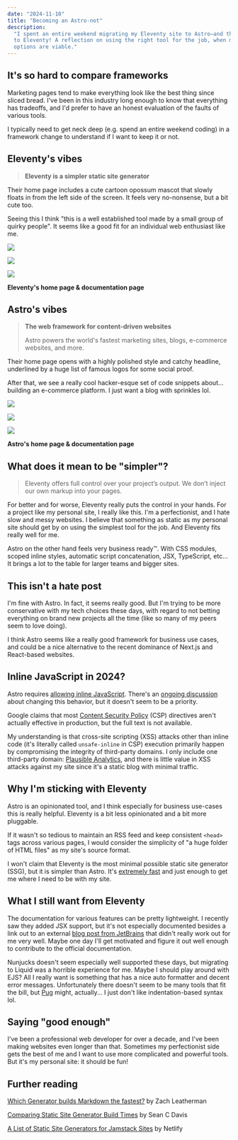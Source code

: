 ```yaml
---
date: "2024-11-10"
title: "Becoming an Astro-not"
description:
  "I spent an entire weekend migrating my Eleventy site to Astro—and then back
  to Eleventy! A reflection on using the right tool for the job, when many
  options are viable."
---
```


## It's so hard to compare frameworks

Marketing pages tend to make everything look like the best thing since sliced
bread. I've been in this industry long enough to know that everything has
tradeoffs, and I'd prefer to have an honest evaluation of the faults of various
tools.

I typically need to get neck deep (e.g. spend an entire weekend coding) in a
framework change to understand if I want to keep it or not.

## Eleventy's vibes

> **Eleventy is a simpler static site generator**

Their home page includes a cute cartoon opossum mascot that slowly floats in
from the left side of the screen. It feels very no-nonsense, but a bit cute too.

Seeing this I think "this is a well established tool made by a small group of
quirky people". It seems like a good fit for an individual web enthusiast like
me.

![](/blog/astro-not/11ty-home.webp)

![](/blog/astro-not/11ty-home2.webp)

![](/blog/astro-not/11ty-docs.webp)

**Eleventy's home page & documentation page**

## Astro's vibes

> **The web framework for content-driven websites**
>
> Astro powers the world's fastest marketing sites, blogs, e-commerce websites,
> and more.

Their home page opens with a highly polished style and catchy headline,
underlined by a huge list of famous logos for some social proof.

After that, we see a really cool hacker-esque set of code snippets about...
building an e-commerce platform. I just want a blog with sprinkles lol.

![](/blog/astro-not/astro-home.webp)

![](/blog/astro-not/astro-home2.webp)

![](/blog/astro-not/astro-docs.webp)

**Astro's home page & documentation page**

## What does it mean to be "simpler"?

> Eleventy offers full control over your project’s output. We don’t inject our
> own markup into your pages.

For better and for worse, Eleventy really puts the control in your hands. For a
project like my personal site, I really like this. I'm a perfectionist, and I
hate slow and messy websites. I believe that something as static as my personal
site should get by on using the simplest tool for the job. And Eleventy fits
really well for me.

Astro on the other hand feels very business ready&trade;. With CSS modules,
scoped inline styles, automatic script concatenation, JSX, TypeScript, etc... It
brings a lot to the table for larger teams and bigger sites.

## This isn't a hate post

I'm fine with Astro. In fact, it seems really good. But I'm trying to be more
conservative with my tech choices these days, with regard to not betting
everything on brand new projects all the time (like so many of my peers seem to
love doing).

I think Astro seems like a really good framework for business use cases, and
could be a nice alternative to the recent dominance of Next.js and React-based
websites.

<aside class="infobox">

## Inline JavaScript in 2024?

Astro requires
[allowing inline JavaScript](https://docs.astro.build/en/guides/troubleshooting/#refused-to-execute-inline-script).
There's an
[ongoing discussion](https://github.com/withastro/roadmap/discussions/377) about
changing this behavior, but it doesn't seem to be a priority.

Google claims that most
[Content Security Policy](https://research.google/pubs/csp-is-dead-long-live-csp-on-the-insecurity-of-whitelists-and-the-future-of-content-security-policy/)
(CSP) directives aren't actually effective in production, but the full text is
not available.

My understanding is that cross-site scripting (XSS) attacks other than inline
code (it's literally called `unsafe-inline` in CSP) execution primarily happen
by compromising the integrity of third-party domains. I only include one
third-party domain: [Plausible Analytics](https://plausible.io), and there is
little value in XSS attacks against my site since it's a static blog with
minimal traffic.

</aside>

## Why I'm sticking with Eleventy

Astro is an opinionated tool, and I think especially for business use-cases this
is really helpful. Eleventy is a bit less opinionated and a bit more pluggable.

If it wasn't so tedious to maintain an RSS feed and keep consistent `<head>`
tags across various pages, I would consider the simplicity of "a huge folder of
HTML files" as my site's source format.

I won't claim that Eleventy is the most minimal possible static site generator
(SSG), but it is simpler than Astro. It's
[extremely fast](https://www.11ty.dev/docs/performance/#build-performance) and
just enough to get me where I need to be with my site.

## What I still want from Eleventy

The documentation for various features can be pretty lightweight. I recently saw
they added JSX support, but it's not especially documented besides a link out to
an external
[blog post from JetBrains](https://www.jetbrains.com/guide/javascript/tutorials/eleventy-tsx/)
that didn't really work out for me very well. Maybe one day I'll get motivated
and figure it out well enough to contribute to the official documentation.

Nunjucks doesn't seem especially well supported these days, but migrating to
Liquid was a horrible experience for me. Maybe I should play around with EJS?
All I really want is something that has a nice auto formatter and decent error
messages. Unfortunately there doesn't seem to be many tools that fit the bill,
but [Pug](https://pugjs.org) might, actually... I just don't like
indentation-based syntax lol.

## Saying "good enough"

I've been a professional web developer for over a decade, and I've been making
websites even longer than that. Sometimes my perfectionist side gets the best of
me and I want to use more complicated and powerful tools. But it's my personal
site: it should be fun!

## Further reading

[Which Generator builds Markdown the fastest?](https://www.zachleat.com/web/build-benchmark/#benchmark-results)
by Zach Leatherman

[Comparing Static Site Generator Build Times](https://css-tricks.com/comparing-static-site-generator-build-times/)
by Sean C Davis

[A List of Static Site Generators for Jamstack Sites](https://jamstack.org/generators/)
by Netlify
